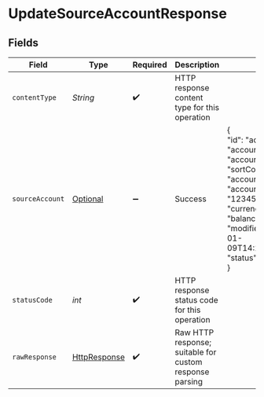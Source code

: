 # UpdateSourceAccountResponse


## Fields

| Field                                                                                                                                                                                                                                   | Type                                                                                                                                                                                                                                    | Required                                                                                                                                                                                                                                | Description                                                                                                                                                                                                                             | Example                                                                                                                                                                                                                                 |
| --------------------------------------------------------------------------------------------------------------------------------------------------------------------------------------------------------------------------------------- | --------------------------------------------------------------------------------------------------------------------------------------------------------------------------------------------------------------------------------------- | --------------------------------------------------------------------------------------------------------------------------------------------------------------------------------------------------------------------------------------- | --------------------------------------------------------------------------------------------------------------------------------------------------------------------------------------------------------------------------------------- | --------------------------------------------------------------------------------------------------------------------------------------------------------------------------------------------------------------------------------------- |
| `contentType`                                                                                                                                                                                                                           | *String*                                                                                                                                                                                                                                | :heavy_check_mark:                                                                                                                                                                                                                      | HTTP response content type for this operation                                                                                                                                                                                           |                                                                                                                                                                                                                                         |
| `sourceAccount`                                                                                                                                                                                                                         | [Optional<SourceAccount>](../../models/components/SourceAccount.md)                                                                                                                                                                     | :heavy_minus_sign:                                                                                                                                                                                                                      | Success                                                                                                                                                                                                                                 | {<br/>"id": "acc-002",<br/>"accountName": "account-081",<br/>"sortCode": "123456",<br/>"accountType": "Credit",<br/>"accountNumber": "12345670",<br/>"currency": "GBP",<br/>"balance": 99.99,<br/>"modifiedDate": "2023-01-09T14:14:14.1057478Z",<br/>"status": "pending"<br/>} |
| `statusCode`                                                                                                                                                                                                                            | *int*                                                                                                                                                                                                                                   | :heavy_check_mark:                                                                                                                                                                                                                      | HTTP response status code for this operation                                                                                                                                                                                            |                                                                                                                                                                                                                                         |
| `rawResponse`                                                                                                                                                                                                                           | [HttpResponse<InputStream>](https://docs.oracle.com/en/java/javase/11/docs/api/java.net.http/java/net/http/HttpResponse.html)                                                                                                           | :heavy_check_mark:                                                                                                                                                                                                                      | Raw HTTP response; suitable for custom response parsing                                                                                                                                                                                 |                                                                                                                                                                                                                                         |